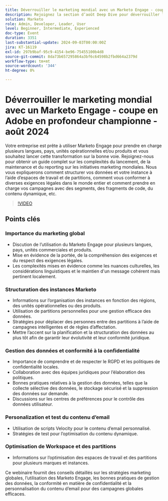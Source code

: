 ```yaml
---
title: Déverrouiller le marketing mondial avec un Marketo Engage - coupe en Adobe en profondeur championne - août 2024
description: Rejoignez la section d’août Deep Dive pour déverrouiller le marketing global avec Marketo Engage, qui couvre la structuration des données, la conformité juridique, la prise en charge des campagnes avec des segments, des fragments de code, du contenu dynamique, etc., avec des informations sur l’optimisation des espaces de travail et des partitions pour plusieurs marques et instances.
solution: Marketo
role: Admin, Developer, Leader, User
level: Beginner, Intermediate, Experienced
doc-type: Event
duration: 3351
last-substantial-update: 2024-09-03T00:00:00Z
jira: KT-16119
exl-id: 297b9baf-95c9-4154-be96-75455100b4d8
source-git-commit: 8da73b657295864a3bf6c64598b2fbd664a2379d
workflow-type: tm+mt
source-wordcount: '344'
ht-degree: 0%

---
```


# Déverrouiller le marketing mondial avec un Marketo Engage - coupe en Adobe en profondeur championne - août 2024

Votre entreprise est prête à utiliser Marketo Engage pour prendre en charge plusieurs langues, pays, unités opérationnelles et/ou produits et vous souhaitez lancer cette transformation sur la bonne voie. Rejoignez-nous pour obtenir un guide complet sur les complexités du lancement, de la maintenance et du reporting sur les initiatives marketing mondiales. Nous vous expliquerons comment structurer vos données et votre instance à l’aide d’espaces de travail et de partitions, comment vous conformer à diverses exigences légales dans le monde entier et comment prendre en charge vos campagnes avec des segments, des fragments de code, du contenu dynamique, etc.

>[!VIDEO](https://video.tv.adobe.com/v/3433245/?learn=on)

## Points clés

### Importance du marketing global

* Discution de l’utilisation du Marketo Engage pour plusieurs langues, pays, unités commerciales et produits.
* Mise en évidence de la portée, de la compréhension des exigences et du respect des exigences légales.
* Les complexités mises en évidence comme les nuances culturelles, les considérations linguistiques et le maintien d&#39;un message cohérent mais pertinent localement.

### Structuration des instances Marketo

* Informations sur l’organisation des instances en fonction des régions, des unités opérationnelles ou des produits.
* Utilisation de partitions personnelles pour une gestion efficace des données.
* Stratégies pour déplacer des personnes entre des partitions à l’aide de campagnes intelligentes et de règles d’affectation.
* Mettre l’accent sur la planification et la structuration des données au plus tôt afin de garantir leur évolutivité et leur conformité juridique.

### Gestion des données et conformité à la confidentialité

* Importance de comprendre et de respecter le RGPD et les politiques de confidentialité locales.
* Collaboration avec des équipes juridiques pour l’élaboration des politiques.
* Bonnes pratiques relatives à la gestion des données, telles que la collecte sélective des données, le stockage sécurisé et la suppression des données sur demande.
* Discussions sur les centres de préférences pour le contrôle des données utilisateur.

### Personalization et test du contenu d’email

* Utilisation de scripts Velocity pour le contenu d’email personnalisé.
* Stratégies de test pour l’optimisation du contenu dynamique.

### Optimisation de Workspace et des partitions

* Informations sur l’optimisation des espaces de travail et des partitions pour plusieurs marques et instances.

Ce webinaire fournit des conseils détaillés sur les stratégies marketing globales, l’utilisation des Marketo Engage, les bonnes pratiques de gestion des données, la conformité en matière de confidentialité et la personnalisation du contenu d’email pour des campagnes globales efficaces.
